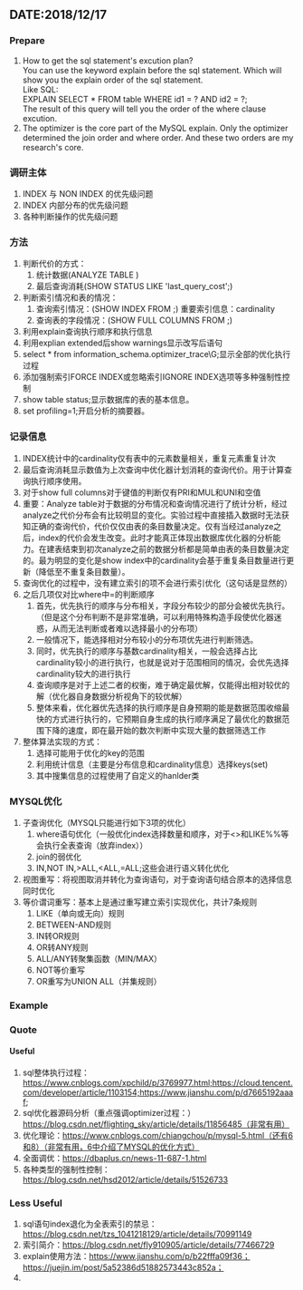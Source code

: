 ## DATE:2018/12/17
### Prepare
1. How to get the sql statement's excution plan?\
You can use the keyword explain before the sql statement.
Which will show you the explain order of the sql statement.\
Like SQL:\
EXPLAIN SELECT * FROM table WHERE id1 = ? AND id2 = ?;\
The result of this query will tell you the order of the where clause excution.
2. The optimizer is the core part of the MySQL explain. Only the optimizer determined the join order and where order. And these two orders are my research's core.

### 调研主体
1. INDEX 与 NON INDEX 的优先级问题
2. INDEX 内部分布的优先级问题
3. 各种判断操作的优先级问题

### 方法
1. 判断代价的方式：
   1. 统计数据(ANALYZE TABLE <tablename>)
   2. 最后查询消耗(SHOW STATUS LIKE 'last_query_cost';)
2. 判断索引情况和表的情况：
   1. 查询索引情况：(SHOW INDEX FROM <tablename>;)      重要索引信息：cardinality
   2. 查询表的字段情况：(SHOW FULL COLUMNS FROM <tablename>;)
3. 利用explain查询执行顺序和执行信息
4. 利用explian extended后show warnings显示改写后语句
5. select * from information_schema.optimizer_trace\G;显示全部的优化执行过程
6. 添加强制索引FORCE INDEX或忽略索引IGNORE INDEX选项等多种强制性控制
7. show table status;显示数据库的表的基本信息。
8. set profiling=1;开启分析的摘要器。

### 记录信息
1. INDEX统计中的cardinality仅有表中的元素数量相关，重复元素重复计次
2. 最后查询消耗显示数值为上次查询中优化器计划消耗的查询代价。用于计算查询执行顺序使用。
3. 对于show full columns对于键值的判断仅有PRI和MUL和UNI和空值
4. 重要：Analyze table对于数据的分布情况和查询情况进行了统计分析，经过analyze之代价分布会有比较明显的变化。实验过程中直接插入数据时无法获知正确的查询代价，代价仅仅由表的条目数量决定。仅有当经过analyze之后，index的代价会发生改变。此时才能真正体现出数据库优化器的分析能力。在建表结束到初次analyze之前的数据分析都是简单由表的条目数量决定的。最为明显的变化是show index中的cardinality会基于重复条目数量进行更新（降低至不重复条目数量）。
5. 查询优化的过程中，没有建立索引的项不会进行索引优化（这句话是显然的）
6. 之后几项仅对比where中=的判断顺序
   1. 首先，优先执行的顺序与分布相关，字段分布较少的部分会被优先执行。（但是这个分布判断不是非常准确，可以利用特殊构造手段使优化器迷惑，从而无法判断或者难以选择最小的分布项）
   2. 一般情况下，能选择相对分布较小的分布项优先进行判断筛选。
   3. 同时，优先执行的顺序与基数cardinality相关，一般会选择占比cardinality较小的进行执行，也就是说对于范围相同的情况，会优先选择cardinality较大的进行执行
   4. 查询顺序是对于上述二者的权衡，难于确定最优解，仅能得出相对较优的解（优化器自身数据分析视角下的较优解）
   5. 整体来看，优化器优先选择的执行顺序是自身预期的能是数据范围收缩最快的方式进行执行的，它预期自身生成的执行顺序满足了最优化的数据范围下降的速度，即在最开始的数次判断中实现大量的数据筛选工作
7. 整体算法实现的方式：
   1. 选择可能用于优化的key的范围
   2. 利用统计信息（主要是分布信息和cardinality信息）选择keys(set)
   3. 其中搜集信息的过程使用了自定义的hanlder类

### MYSQL优化
1. 子查询优化（MYSQL只能进行如下3项的优化）
   1. where语句优化（一般优化index选择数量和顺序，对于<>和LIKE%%等会执行全表查询（放弃index））
   2. join的弱优化
   3. IN,NOT IN,>ALL,<ALL,=ALL;这些会进行语义转化优化
2. 视图重写：将视图取消并转化为查询语句，对于查询语句结合原本的选择信息同时优化
3. 等价谓词重写：基本上是通过重写建立索引实现优化，共计7条规则
   1. LIKE（单向或无向）规则
   2. BETWEEN-AND规则
   3. IN转OR规则
   4. OR转ANY规则
   5. ALL/ANY转聚集函数（MIN/MAX）
   6. NOT等价重写
   7. OR重写为UNION ALL（并集规则）

### Example

### Quote
#### Useful
1. sql整体执行过程：https://www.cnblogs.com/xpchild/p/3769977.html;https://cloud.tencent.com/developer/article/1103154;https://www.jianshu.com/p/d7665192aaaf;
2. sql优化器源码分析（重点强调optimizer过程：）https://blog.csdn.net/flighting_sky/article/details/11856485（非常有用）
3. 优化理论：https://www.cnblogs.com/chiangchou/p/mysql-5.html（还有6和8）（非常有用，6中介绍了MYSQL的优化方式）
4. 全面调优：https://dbaplus.cn/news-11-687-1.html
5. 各种类型的强制性控制：https://blog.csdn.net/hsd2012/article/details/51526733

### Less Useful
1. sql语句index退化为全表索引的禁忌：https://blog.csdn.net/tzs_1041218129/article/details/70991149
2. 索引简介：https://blog.csdn.net/fly910905/article/details/77466729
3. explain使用方法：https://www.jianshu.com/p/b22fffa09f36；https://juejin.im/post/5a52386d51882573443c852a；
4. 